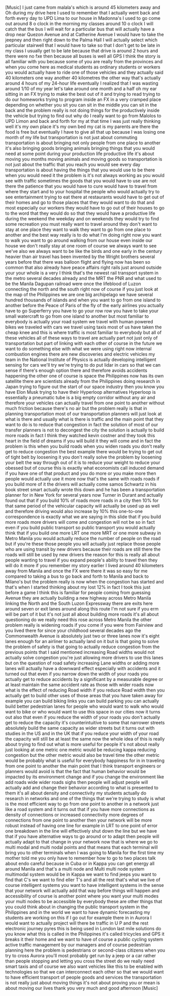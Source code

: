 
[Music]
I just came from malala&#39;s which is
around 45 kilometers away and Oh
during my drive here I used to remember
that I actually went back and forth
every day to UPD Lima to our house in
Madonna&#39;s I used to go come out around 8
o clock in the morning my classes around
10 o clock I will catch that the bus I
will wait for a particular bus that will
actually have a drop near Quezon Avenue
and at Catherine Avenue I would have to
take the jeepney and then right down to
the Palma Hall I will actually select
which particular stairwell that I would
have to take so that I don&#39;t get to be
late in my class
I usually get to be late because that
drive is around 2 hours and there were
no fxe then because all buses is well
all GPS I think the story is all
familiar with you because some of you
are really from the provinces and when
you come here as medical students as
ordinary students or workers you would
actually have to ride one of those
vehicles and they actually said 40
kilometers one way another 40 kilometres
the other way that&#39;s actually around 4
hours of my 24-hour life
eventually I realized that I was wasting
around 1/10 of my year let&#39;s take around
one month and a half
oh my ear sitting in an FX trying to
make the best out of it and trying to
read trying to do our homeworks trying
to program inside an FX in a very
cramped place depending on whether you
sit you can sit in the middle you can
sit in the back and the problem really
is not doing things for the productively
inside the vehicle but trying to find
out why do I really want to go from
Malolos to UPD Limon and back and forth
for my at that time I was just really
thinking well it&#39;s my own place it&#39;s my
own bed my cat is
my parents are there the food is free
but eventually I have to give all that
up because I was losing one month of my
life but transportation is not just
about commuting transportation is about
bringing not only people from one place
to another it&#39;s also bringing goods
bringing animals bringing things that
you would need at some point during your
production life productive life it&#39;s
about moving you months moving animals
and moving goods so transportation is
not just about the traffic that you
reach you would see every day
transportation is about having the
things that you would use to be there
when you would need it the problem is
it&#39;s not always working as you would see
with traffic sometimes the goods that
you would have to use are not there the
patience that you would have to cure
would have to travel from where they
start and to your hospital the people
who would actually try to see
entertainment trying to eat there at
restaurants would have to get out of
their homes and go to those places that
they would want to do that and most
especially our workers they would have
to go out of their houses to go to the
word that they would do so that they
would have a productive life during the
weekend the weekday and on weekends they
would try to find some recreation you
must really want to travel around they
don&#39;t want to stay at one place they
want to walk they want to go from one
place to another and the best way really
is to do what I&#39;m doing right now you
want to walk you want to go around
walking from our house even inside our
house we don&#39;t really stay at one room
of course we always want to see we&#39;ve
also we always want to be like the birds
and one early in the century heavier
than air travel has been invented by the
Wright brothers
several years before that there was
balloon flight and flying now has been
so common that also already have peace
affairs right rails just around outside
your your whole is a very I think that&#39;s
the newest rail transport system in the
metro several decades already and the
MRT the PNR and what used to be the
Manila Dagupan railroad were once the
lifeblood of Luzon connecting the north
and the south right now of course if you
just look at the map of the Philippines
we are one big archipelago we have
several hundred thousands of islands and
when you want to go from one island to
another
before the Peace of Paris of the fly of
the early airlines you actually have to
go Superferry
you have to go your row row you have to
take your small watercraft to go from
one island to another but most familiar
to everybody is actually your road
system we travel with human powered
bikes we traveled with cars we travel
using taxis most of us have taken the
cheap knee and this is where traffic is
most familiar to everybody but all of
these vehicles all of these ways to
travel are actually part not just only
of transportation but part of linking
with each other of course in the future
we want to do something else with what
we were using right now internal
combustion engines there are new
discoveries and electric vehicles my
team in the National Institute of
Physics is actually developing
intelligent sensing for cars
we&#39;ll try we&#39;re trying to do put lidar
in cars so that we can sense if there&#39;s
enough
option there and therefore avoids
accidents happening the other one of
course is space the Philippines now has
its own satellite there are scientists
already from the Philippines doing
research in Japan trying to figure out
the start of our space industry then you
know you have Elon Musk trying to have
their Hyperloop alternatives Hyperloop
is essentially a pneumatic tube is a big
empty corridor without any air and
therefore your vehicles can actually
travel from one point to another without
much friction because there&#39;s no air but
the problem really is that in planning
transportation most of our
transportation planners will just look
at what is there and usually what is
there is traffic and the main point that
they want to do is to reduce that
congestion in fact the solution of most
of our transfer planners is not to
decongest the city the solution is
actually to build more roads in fact I
think they watched kevin costner and
they took this heart in the field of
dreams if you will build it they will
come and in fact the problem is this
when you build roads when you widen
roads you don&#39;t really get to reduce
congestion the best example there would
be trying to get out of tight belt by
loosening it you don&#39;t really solve the
problem by loosening your belt the way
through out of it is to reduce your
weight to reduce your obessed but of
course this is exactly what economists
call induced demand if you have one of
that product and you do more or you make
more then people would actually use it
more now that&#39;s the same with roads
roads if you build more of it the
drivers will actually come samos
Schwartz in his book street smart
actually wrote this down and he has been
a transportation planner for in New York
for several years now Turner in Durant
and actually found out that if you build
10% of roads more roads in a city then
10% for that same period of the
vehicular capacity will actually be used
up as well and therefore driving would
also increase by 10% this one-to-one
correspondence is exactly what we are
saying in this slide that if you build
more roads more drivers will come and
congestion will not be so in fact even
if you build public transport so public
transport you would actually think that
if you build one more LRT one more MRT
or one more subway in Metro Manila you
would actually reduce the number of
people on the road but if you&#39;re these
those people you will actually just
replace those people who are using
transit by new drivers because their
roads are still there the roads will
still be used by new drivers the reason
for this is really all about people
wanting to travel if you expand people&#39;s
ability to travel then they will do it
more if you remember my story earlier I
lived around 40 kilometers away from
Manila and once the FX were there it was
so easy for me compared to taking a bus
to go back and forth to Manila and back
to Milano&#39;s but the problem really is
now when the congestion has started and
that&#39;s when I started thinking about my
lost 12% in fact I took this just before
a game I think this is familiar for
people coming from guessing Avenue they
are actually building a new highway
across Metro Manila linking the North
and the South Luzon Expressway there are
exits here around seven or
exit lanes around along this route I&#39;m
not sure if you erm will be part of it
but it&#39;s not just all about building
more roads it&#39;s all about questioning do
we really need this rose
across Metro Manila the other problem
really is widening roads if you come if
you were from Fairview and you lived
there for since your childhood
several decades ago the Commonwealth
Avenue is absolutely just two or three
lanes now it&#39;s eight lanes enough for an
airliner to actually land on it but is
that going to solve the problem of
safety is that going to actually reduce
congestion from the previous points that
I said mentioned increasing Road widths
would not actually solve congestion
you&#39;re just allowing more drivers to use
this lanes but on the question of road
safety increasing Lane widths or adding
more lanes will actually have a downward
effect especially with accidents and it
turned out that even if you narrow down
the width of your roads you actually get
to reduce accidents by a significant by
a measurable degree or at least maintain
the same accident rate as those with
wider roads now what is the effect of
reducing Road width if you reduce Road
width then you actually get to build
other uses of those areas that you have
taken away for example you can build
biking links you can build parking you
can actually build better pedestrian
lanes for people who would want to walk
who would want to bike or who would want
to use this space in our cities now it
turns out also that even if you reduce
the width of your roads you don&#39;t
actually get to reduce the capacity it&#39;s
counterintuitive to some that narrower
streets
absolutely build the same capacity as
wider streets but it turns out with
studies in the US and in the UK that if
you reduce your width of your road
the capacity will still be at least the
same now the whole idea of this is
really about trying to find out what is
more useful for people it&#39;s not about
really just looking at one metric one
metric would be reducing kappa reducing
congestion but the other metric would
also be travel time the other metric
would be probably what is useful for
everybody
happiness for in in traveling from one
point to another
the main point that I think transport
engineers or planners would avoid is
that the fact that human behavior would
be impacted by its environment change
and if you change the environment like
add roads wide wider roads sighs then
people will adjust people will actually
add and change their behavior according
to what is presented to them it&#39;s all
about density and connectivity my
students actually do research in
networks and one of the things that
we&#39;re trying to study is what is the
most efficient way to go from one point
to another in a network just like a road
system and it turns out that if you have
more connections as density of
connections or increased connectivity
more degrees of connections from one
point to another then your network will
be more robust instead of having one
line for example in LRT to one point of
error one breakdown in the line will
effectively shut down the line but we
have that if you have alternative ways
to go around or to adapt then people
will actually adapt to that change in
your network now that is where we go to
multi modal and multi nodal points and
that means that each
terminal will bring you to other
terminals when I was going to Manila for
the first time my mother told me you
only have to remember how to go to two
places talk about endo careful because
in Cuba or in Kappa you can get energy
all around Manila and that&#39;s a multi
node and Multi multi node system
multimodal system would be in Kappa we
want to find jeeps you want to find that
C&#39;s we want to find eller T&#39;s and all
the rest that&#39;s what we live of course
intelligent systems you want to have
intelligent systems in the sense that
your network will actually add that way
before things will happen and
accessibility of course is another point
where you want your multi modes your
multi nodes to be accessible by
everybody these are other things that
you could think about in changing the
public transport system in the
Philippines and in the world we want to
have dynamic forecasting my students are
working on this if I go out for example
there in in Aurora I would want to
actually project will there be traffic
in U P and the rest electronic journey
pyres this is being used in London last
mile solutions do you know what this is
called in the Philippines
it&#39;s called tricycles and GPS it breaks
it their home and we want to have of
course a public cycling system active
traffic management by our managers and
of course pedestrian planning here the
problem is pedestrians or second-class
citizens when you try to cross Aurora
you&#39;ll most probably get run by a jeep
or a car rather than people stopping and
letting you cross the street do we
really need smart taxis and of course we
also want vehicles like this to be
enabled with technologies so that we can
interconnect each other so that we would
want to have
efficient transport of people goods and
services the transportation is not
really just about moving things it&#39;s not
about proving you or mean is about
moving our lives thank you very much and
good afternoon
[Music]
